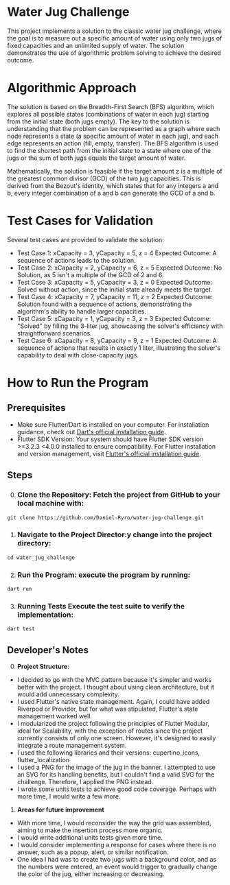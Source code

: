 
# Water Jug Challenge

This project implements a solution to the classic water jug challenge, where the goal is to measure out a specific amount of water using only two jugs of fixed capacities and an unlimited supply of water. The solution demonstrates the use of algorithmic problem solving to achieve the desired outcome.

# Algorithmic Approach

The solution is based on the Breadth-First Search (BFS) algorithm, which explores all possible states (combinations of water in each jug) starting from the initial state (both jugs empty). The key to the solution is understanding that the problem can be represented as a graph where each node represents a state (a specific amount of water in each jug), and each edge represents an action (fill, empty, transfer). The BFS algorithm is used to find the shortest path from the initial state to a state where one of the jugs or the sum of both jugs equals the target amount of water.

Mathematically, the solution is feasible if the target amount z is a multiple of the greatest common divisor (GCD) of the two jug capacities. This is derived from the Bezout's identity, which states that for any integers a and b, every integer combination of a and b can generate the GCD of a and b.

# Test Cases for Validation

Several test cases are provided to validate the solution:
- Test Case 1: xCapacity = 3, yCapacity = 5, z = 4
Expected Outcome: A sequence of actions leads to the solution.
- Test Case 2: xCapacity = 2, yCapacity = 6, z = 5
Expected Outcome: No Solution, as 5 isn't a multiple of the GCD of 2 and 6.
- Test Case 3: xCapacity = 5, yCapacity = 3, z = 0
Expected Outcome: Solved without action, since the initial state already meets the target.
- Test Case 4: xCapacity = 7, yCapacity = 11, z = 2
Expected Outcome: Solution found with a sequence of actions, demonstrating the algorithm's ability to handle larger capacities.
- Test Case 5: xCapacity = 1, yCapacity = 3, z = 3
Expected Outcome: "Solved" by filling the 3-liter jug, showcasing the solver's efficiency with straightforward scenarios.
- Test Case 6: xCapacity = 8, yCapacity = 9, z = 1
Expected Outcome: A sequence of actions that results in exactly 1 liter, illustrating the solver's capability to deal with close-capacity jugs.

# How to Run the Program
## Prerequisites 
- Make sure Flutter/Dart is installed on your computer. For installation guidance, check out [Dart's official installation guide](https://dart.dev/get-dart).
- Flutter SDK Version: Your system should have Flutter SDK version >=3.2.3 <4.0.0 installed to ensure compatibility. For Flutter installation and version management, visit [Flutter's official installation guide](https://docs.flutter.dev/get-started/install).

## Steps

0. ### Clone the Repository: Fetch the project from GitHub to your local machine with:
```
git clone https://github.com/Daniel-Ryro/water-jug-challenge.git
```

1. ### Navigate to the Project Director:y change into the project directory:
```
cd water_jug_challenge
```
2. ### Run the Program: execute the program by running:
```
dart run
```
3. ### Running Tests Execute the test suite to verify the implementation:
```
dart test
```

## Developer's Notes

0. **Project Structure**:
 - I decided to go with the MVC pattern because it's simpler and works better with the project. I thought about using clean architecture, but it would add unnecessary complexity.
 - I used Flutter's native state management. Again, I could have added Riverpod or Provider, but for what was stipulated, Flutter's state management worked well.
 - I modularized the project following the principles of Flutter Modular, ideal for Scalability, with the exception of routes since the project currently consists of only one screen.
   However, it's designed to easily integrate a route management system.
- I used the following libraries and their versions: cupertino_icons, flutter_localization
- I used a PNG for the image of the jug in the banner. I attempted to use an SVG for its handling benefits, but I couldn't find a valid SVG for the challenge. Therefore, I applied the PNG instead.
- I wrote some units tests to achieve good code coverage. Perhaps with more time, I would write a few more.

1. **Areas for future improvement**
- With more time, I would reconsider the way the grid was assembled, aiming to make the insertion process more organic.
- I would write additional units tests given more time.
- I would consider implementing a response for cases where there is no answer, such as a popup, alert, or similar notification.
- One idea I had was to create two jugs with a background color, and as the numbers were entered, an event would trigger to gradually change the color of the jug, either increasing or decreasing.
  













